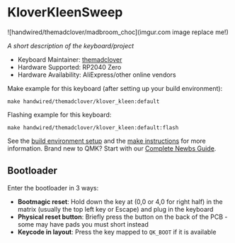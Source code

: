 # KloverKleenSweep

![handwired/themadclover/madbroom_choc](imgur.com image replace me!)

*A short description of the keyboard/project*

* Keyboard Maintainer: [themadclover](https://github.com/themadclover)
* Hardware Supported: RP2040 Zero
* Hardware Availability: AliExpress/other online vendors

Make example for this keyboard (after setting up your build environment):

    make handwired/themadclover/klover_kleen:default

Flashing example for this keyboard:

    make handwired/themadclover/klover_kleen:default:flash

See the [build environment setup](https://docs.qmk.fm/#/getting_started_build_tools) and the [make instructions](https://docs.qmk.fm/#/getting_started_make_guide) for more information. Brand new to QMK? Start with our [Complete Newbs Guide](https://docs.qmk.fm/#/newbs).

## Bootloader

Enter the bootloader in 3 ways:

* **Bootmagic reset**: Hold down the key at (0,0 or 4,0 for right half) in the matrix (usually the top left key or Escape) and plug in the keyboard
* **Physical reset button**: Briefly press the button on the back of the PCB - some may have pads you must short instead
* **Keycode in layout**: Press the key mapped to `QK_BOOT` if it is available
